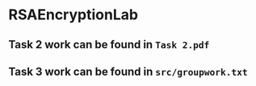 # RSAEncryptionLab

## Task 2 work can be found in `Task 2.pdf`

## Task 3 work can be found in `src/groupwork.txt`
